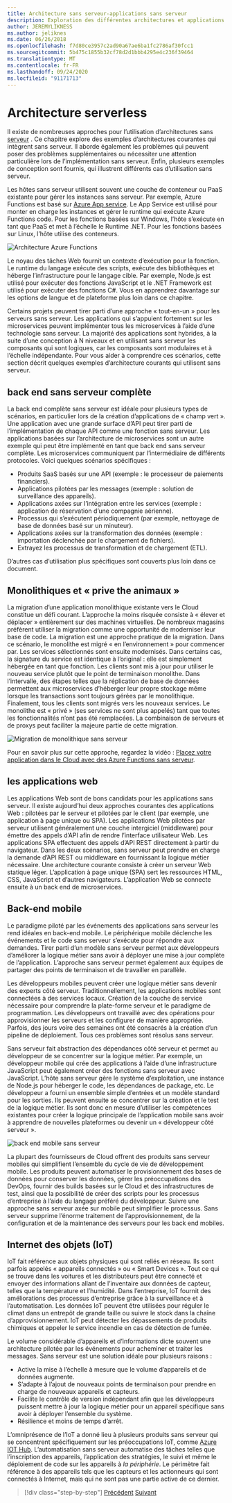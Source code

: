 ```yaml
---
title: Architecture sans serveur-applications sans serveur
description: Exploration des différentes architectures et applications prises en charge par les architectures sans serveur, y compris les applications Web, mobiles et IoT.
author: JEREMYLIKNESS
ms.author: jeliknes
ms.date: 06/26/2018
ms.openlocfilehash: f7d80ce3957c2ad90a67ae6ba1fc2786af30fcc1
ms.sourcegitcommit: 5b475c1855b32cf78d2d1bbb4295e4c236f39464
ms.translationtype: MT
ms.contentlocale: fr-FR
ms.lasthandoff: 09/24/2020
ms.locfileid: "91171713"
---
```

# <a name="serverless-architecture"></a>Architecture serverless

Il existe de nombreuses approches pour l’utilisation d’architectures sans [serveur](https://azure.com/serverless) . Ce chapitre explore des exemples d’architectures courantes qui intègrent sans serveur. Il aborde également les problèmes qui peuvent poser des problèmes supplémentaires ou nécessiter une attention particulière lors de l’implémentation sans serveur. Enfin, plusieurs exemples de conception sont fournis, qui illustrent différents cas d’utilisation sans serveur.

Les hôtes sans serveur utilisent souvent une couche de conteneur ou PaaS existante pour gérer les instances sans serveur. Par exemple, Azure Functions est basé sur [Azure App service](/azure/app-service/). Le App Service est utilisé pour monter en charge les instances et gérer le runtime qui exécute Azure Functions code. Pour les fonctions basées sur Windows, l’hôte s’exécute en tant que PaaS et met à l’échelle le Runtime .NET. Pour les fonctions basées sur Linux, l’hôte utilise des conteneurs.

![Architecture Azure Functions](./media/azure-functions-architecture.png)

Le noyau des tâches Web fournit un contexte d’exécution pour la fonction. Le runtime du langage exécute des scripts, exécute des bibliothèques et héberge l’infrastructure pour le langage cible. Par exemple, Node.js est utilisé pour exécuter des fonctions JavaScript et le .NET Framework est utilisé pour exécuter des fonctions C#. Vous en apprendrez davantage sur les options de langue et de plateforme plus loin dans ce chapitre.

Certains projets peuvent tirer parti d’une approche « tout-en-un » pour les serveurs sans serveur. Les applications qui s’appuient fortement sur les microservices peuvent implémenter tous les microservices à l’aide d’une technologie sans serveur. La majorité des applications sont hybrides, à la suite d’une conception à N niveaux et en utilisant sans serveur les composants qui sont logiques, car les composants sont modulaires et à l’échelle indépendante. Pour vous aider à comprendre ces scénarios, cette section décrit quelques exemples d’architecture courants qui utilisent sans serveur.

## <a name="full-serverless-back-end"></a>back end sans serveur complète

La back end complète sans serveur est idéale pour plusieurs types de scénarios, en particulier lors de la création d’applications de « champ vert ». Une application avec une grande surface d’API peut tirer parti de l’implémentation de chaque API comme une fonction sans serveur. Les applications basées sur l’architecture de microservices sont un autre exemple qui peut être implémenté en tant que back end sans serveur complète. Les microservices communiquent par l’intermédiaire de différents protocoles. Voici quelques scénarios spécifiques :

- Produits SaaS basés sur une API (exemple : le processeur de paiements financiers).
- Applications pilotées par les messages (exemple : solution de surveillance des appareils).
- Applications axées sur l’intégration entre les services (exemple : application de réservation d’une compagnie aérienne).
- Processus qui s’exécutent périodiquement (par exemple, nettoyage de base de données basé sur un minuteur).
- Applications axées sur la transformation des données (exemple : importation déclenchée par le chargement de fichiers).
- Extrayez les processus de transformation et de chargement (ETL).

D’autres cas d’utilisation plus spécifiques sont couverts plus loin dans ce document.

## <a name="monoliths-and-starving-the-beast"></a>Monolithiques et « prive the animaux »

La migration d’une application monolithique existante vers le Cloud constitue un défi courant. L’approche la moins risquée consiste à « élever et déplacer » entièrement sur des machines virtuelles. De nombreux magasins préfèrent utiliser la migration comme une opportunité de moderniser leur base de code. La migration est une approche pratique de la migration. Dans ce scénario, le monolithe est migré « en l’environnement » pour commencer par. Les services sélectionnés sont ensuite modernisés. Dans certains cas, la signature du service est identique à l’original : elle est simplement hébergée en tant que fonction. Les clients sont mis à jour pour utiliser le nouveau service plutôt que le point de terminaison monolithe. Dans l’intervalle, des étapes telles que la réplication de base de données permettent aux microservices d’héberger leur propre stockage même lorsque les transactions sont toujours gérées par le monolithique. Finalement, tous les clients sont migrés vers les nouveaux services. Le monolithe est « privé » (ses services ne sont plus appelés) tant que toutes les fonctionnalités n’ont pas été remplacées. La combinaison de serveurs et de proxys peut faciliter la majeure partie de cette migration.

![Migration de monolithique sans serveur](./media/serverless-monolith-migration.png)

Pour en savoir plus sur cette approche, regardez la vidéo : [Placez votre application dans le Cloud avec des Azure Functions sans serveur](https://channel9.msdn.com/Events/Connect/2017/E102).

## <a name="web-apps"></a>les applications web

Les applications Web sont de bons candidats pour les applications sans serveur. Il existe aujourd’hui deux approches courantes des applications Web : pilotées par le serveur et pilotées par le client (par exemple, une application à page unique ou SPA). Les applications Web pilotées par serveur utilisent généralement une couche intergiciel (middleware) pour émettre des appels d’API afin de rendre l’interface utilisateur Web. Les applications SPA effectuent des appels d’API REST directement à partir du navigateur. Dans les deux scénarios, sans serveur peut prendre en charge la demande d’API REST ou middleware en fournissant la logique métier nécessaire. Une architecture courante consiste à créer un serveur Web statique léger. L’application à page unique (SPA) sert les ressources HTML, CSS, JavaScript et d’autres navigateurs. L’application Web se connecte ensuite à un back end de microservices.

## <a name="mobile-back-ends"></a>Back-end mobile

Le paradigme piloté par les événements des applications sans serveur les rend idéales en back-end mobile. Le périphérique mobile déclenche les événements et le code sans serveur s’exécute pour répondre aux demandes. Tirer parti d’un modèle sans serveur permet aux développeurs d’améliorer la logique métier sans avoir à déployer une mise à jour complète de l’application. L’approche sans serveur permet également aux équipes de partager des points de terminaison et de travailler en parallèle.

Les développeurs mobiles peuvent créer une logique métier sans devenir des experts côté serveur. Traditionnellement, les applications mobiles sont connectées à des services locaux. Création de la couche de service nécessaire pour comprendre la plate-forme serveur et le paradigme de programmation. Les développeurs ont travaillé avec des opérations pour approvisionner les serveurs et les configurer de manière appropriée. Parfois, des jours voire des semaines ont été consacrés à la création d’un pipeline de déploiement. Tous ces problèmes sont résolus sans serveur.

Sans serveur fait abstraction des dépendances côté serveur et permet au développeur de se concentrer sur la logique métier. Par exemple, un développeur mobile qui crée des applications à l’aide d’une infrastructure JavaScript peut également créer des fonctions sans serveur avec JavaScript. L’hôte sans serveur gère le système d’exploitation, une instance de Node.js pour héberger le code, les dépendances de package, etc. Le développeur a fourni un ensemble simple d’entrées et un modèle standard pour les sorties. Ils peuvent ensuite se concentrer sur la création et le test de la logique métier. Ils sont donc en mesure d’utiliser les compétences existantes pour créer la logique principale de l’application mobile sans avoir à apprendre de nouvelles plateformes ou devenir un « développeur côté serveur ».

![back end mobile sans serveur](./media/serverless-mobile-backend.png)

La plupart des fournisseurs de Cloud offrent des produits sans serveur mobiles qui simplifient l’ensemble du cycle de vie de développement mobile. Les produits peuvent automatiser le provisionnement des bases de données pour conserver les données, gérer les préoccupations des DevOps, fournir des builds basées sur le Cloud et des infrastructures de test, ainsi que la possibilité de créer des scripts pour les processus d’entreprise à l’aide du langage préféré du développeur. Suivre une approche sans serveur axée sur mobile peut simplifier le processus. Sans serveur supprime l’énorme traitement de l’approvisionnement, de la configuration et de la maintenance des serveurs pour les back end mobiles.

## <a name="internet-of-things-iot"></a>Internet des objets (IoT)

IoT fait référence aux objets physiques qui sont reliés en réseau. Ils sont parfois appelés « appareils connectés » ou « Smart Devices ». Tout ce qui se trouve dans les voitures et les distributeurs peut être connecté et envoyer des informations allant de l’inventaire aux données de capteur, telles que la température et l’humidité. Dans l’entreprise, IoT fournit des améliorations des processus d’entreprise grâce à la surveillance et à l’automatisation. Les données IoT peuvent être utilisées pour réguler le climat dans un entrepôt de grande taille ou suivre le stock dans la chaîne d’approvisionnement. IoT peut détecter les dépassements de produits chimiques et appeler le service incendie en cas de détection de fumée.

Le volume considérable d’appareils et d’informations dicte souvent une architecture pilotée par les événements pour acheminer et traiter les messages. Sans serveur est une solution idéale pour plusieurs raisons :

- Active la mise à l’échelle à mesure que le volume d’appareils et de données augmente.
- S’adapte à l’ajout de nouveaux points de terminaison pour prendre en charge de nouveaux appareils et capteurs.
- Facilite le contrôle de version indépendant afin que les développeurs puissent mettre à jour la logique métier pour un appareil spécifique sans avoir à déployer l’ensemble du système.
- Résilience et moins de temps d’arrêt.

L’omniprésence de l’IoT a donné lieu à plusieurs produits sans serveur qui se concentrent spécifiquement sur les préoccupations IoT, comme [Azure IOT Hub](/azure/iot-hub). L’automatisation sans serveur automatise des tâches telles que l’inscription des appareils, l’application des stratégies, le suivi et même le déploiement de code sur les appareils à *la périphérie*. Le périmètre fait référence à des appareils tels que les capteurs et les actionneurs qui sont connectés à Internet, mais qui ne sont pas une partie active de ce dernier.

>[!div class="step-by-step"]
>[Précédent](architecture-approaches.md) 
> [Suivant](serverless-architecture-considerations.md)
